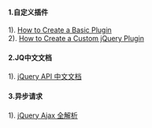 #### 1.自定义插件
1). [How to Create a Basic Plugin](https://learn.jquery.com/plugins/basic-plugin-creation/)  
2). [How to Create a Custom jQuery Plugin](https://www.ostraining.com/blog/coding/custom-jquery-plugin/)  
#### 2.JQ中文文档
1). [jQuery API 中文文档](http://www.css88.com/jqapi-1.9/)  
#### 3.异步请求
1). [jQuery Ajax 全解析](http://www.cnblogs.com/QLeelulu/archive/2008/04/21/1163021.html)  







